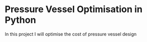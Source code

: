 # Pressure Vessel Optimisation in Python
In this project I will optimise the cost of pressure vessel design
